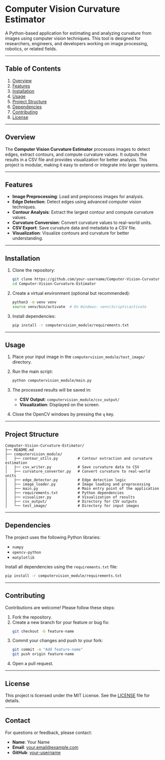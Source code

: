 # Computer Vision Curvature Estimator

A Python-based application for estimating and analyzing curvature from images using computer vision techniques. This tool is designed for researchers, engineers, and developers working on image processing, robotics, or related fields.

---

## Table of Contents

1. [Overview](#overview)
2. [Features](#features)
3. [Installation](#installation)
4. [Usage](#usage)
5. [Project Structure](#project-structure)
6. [Dependencies](#dependencies)
7. [Contributing](#contributing)
8. [License](#license)

---

## Overview

The **Computer Vision Curvature Estimator** processes images to detect edges, extract contours, and compute curvature values. It outputs the results in a CSV file and provides visualization for better analysis. This project is modular, making it easy to extend or integrate into larger systems.

---

## Features

- **Image Preprocessing**: Load and preprocess images for analysis.
- **Edge Detection**: Detect edges using advanced computer vision techniques.
- **Contour Analysis**: Extract the largest contour and compute curvature values.
- **Curvature Conversion**: Convert curvature values to real-world units.
- **CSV Export**: Save curvature data and metadata to a CSV file.
- **Visualization**: Visualize contours and curvature for better understanding.

---

## Installation

1. Clone the repository:
   ```bash
   git clone https://github.com/your-username/Computer-Vision-Curvature-Estimator.git
   cd Computer-Vision-Curvature-Estimator
   ```

2. Create a virtual environment (optional but recommended):
   ```bash
   python3 -m venv venv
   source venv/bin/activate  # On Windows: venv\Scripts\activate
   ```

3. Install dependencies:
   ```bash
   pip install -r computervision_module/requirements.txt
   ```

---

## Usage

1. Place your input image in the `computervision_module/test_image/` directory.
2. Run the main script:
   ```bash
   python computervision_module/main.py
   ```
3. The processed results will be saved in:
   - **CSV Output**: `computervision_module/csv_output/`
   - **Visualization**: Displayed on the screen.

4. Close the OpenCV windows by pressing the `q` key.

---

## Project Structure

```
Computer-Vision-Curvature-Estimator/
├── README.md
├── computervision_module/
│   ├── contour_utils.py         # Contour extraction and curvature estimation
│   ├── csv_writer.py            # Save curvature data to CSV
│   ├── curvature_converter.py   # Convert curvature to real-world units
│   ├── edge_detector.py         # Edge detection logic
│   ├── image_loader.py          # Image loading and preprocessing
│   ├── main.py                  # Main entry point of the application
│   ├── requirements.txt         # Python dependencies
│   ├── visualizer.py            # Visualization of results
│   ├── csv_output/              # Directory for CSV outputs
│   └── test_image/              # Directory for input images
```

---

## Dependencies

The project uses the following Python libraries:
- `numpy`
- `opencv-python`
- `matplotlib`

Install all dependencies using the `requirements.txt` file:
```bash
pip install -r computervision_module/requirements.txt
```

---

## Contributing

Contributions are welcome! Please follow these steps:
1. Fork the repository.
2. Create a new branch for your feature or bug fix:
   ```bash
   git checkout -b feature-name
   ```
3. Commit your changes and push to your fork:
   ```bash
   git commit -m "Add feature-name"
   git push origin feature-name
   ```
4. Open a pull request.

---

## License

This project is licensed under the MIT License. See the [LICENSE](LICENSE) file for details.

---

## Contact

For questions or feedback, please contact:
- **Name**: Your Name
- **Email**: your.email@example.com
- **GitHub**: [your-username](https://github.com/your-username)